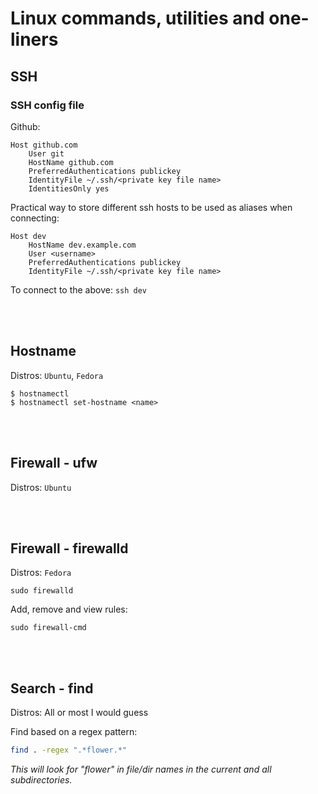 # Linux commands, utilities and one-liners

## SSH

### SSH config file

Github:
~~~
Host github.com
    User git
    HostName github.com
    PreferredAuthentications publickey
    IdentityFile ~/.ssh/<private key file name>
    IdentitiesOnly yes
~~~

Practical way to store different ssh hosts to be used as aliases when connecting:
~~~
Host dev
    HostName dev.example.com
    User <username>
    PreferredAuthentications publickey
    IdentityFile ~/.ssh/<private key file name>
~~~

To connect to the above: `ssh dev`

<br />
<br />

## Hostname

Distros: `Ubuntu`, `Fedora`

~~~
$ hostnamectl
$ hostnamectl set-hostname <name>
~~~

<br />
<br />

## Firewall - ufw

Distros: `Ubuntu`

<br />
<br />

## Firewall - firewalld

Distros: `Fedora`

~~~
sudo firewalld
~~~

Add, remove and view rules:
~~~
sudo firewall-cmd
~~~

<br />
<br />

## Search - find

Distros: All or most I would guess

Find based on a regex pattern:
~~~bash
find . -regex ".*flower.*"
~~~

*This will look for "flower" in file/dir names in the current and all subdirectories.*
